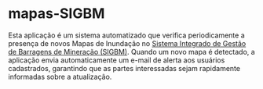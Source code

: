 # mapas-SIGBM

Esta aplicação é um sistema automatizado que verifica periodicamente a presença de novos Mapas de Inundação no [Sistema Integrado de Gestão de Barragens de Mineração (SIGBM)](https://app.anm.gov.br/SIGBM/Publico/GerenciarPublico). Quando um novo mapa é detectado, a aplicação envia automaticamente um e-mail de alerta aos usuários cadastrados, garantindo que as partes interessadas sejam rapidamente informadas sobre a atualização.
